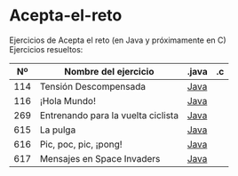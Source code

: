 # Acepta-el-reto
Ejercicios de Acepta el reto (en Java y próximamente en C)<br>
Ejercicios resueltos:

| Nº | Nombre del ejercicio | .java | .c |
|-------------|-------------|-------------|-------------|
| 114 | Tensión Descompensada | [Java](https://github.com/cvcvrril/Acepta-el-reto/blob/main/ejercicios/Ej114.java) |
| 116 | ¡Hola Mundo! | [Java](https://github.com/cvcvrril/Acepta-el-reto/blob/main/ejercicios/Ej116.java) |
| 269 | Entrenando para la vuelta ciclista | [Java](https://github.com/cvcvrril/Acepta-el-reto/blob/main/ejercicios/Ej269.java) |
| 615 | La pulga | [Java](https://github.com/cvcvrril/Acepta-el-reto/blob/main/ejercicios/Ej615.java) |
| 616 | Pic, poc, pic, ¡pong! | [Java](https://github.com/cvcvrril/Acepta-el-reto/blob/main/ejercicios/Ej616.java) |
| 617 | Mensajes en Space Invaders | [Java](https://github.com/cvcvrril/Acepta-el-reto/blob/main/ejercicios/Ej617.java) |
